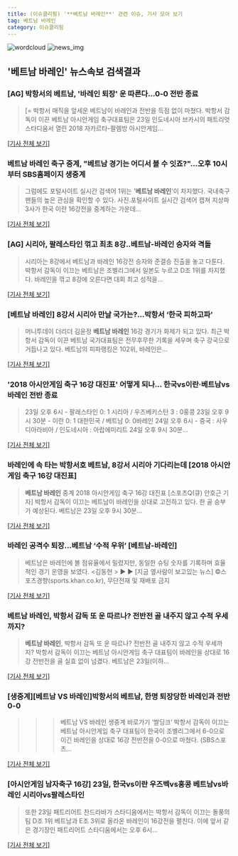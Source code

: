 ```yaml
---
title: (이슈클리핑) '**베트남 바레인**' 관련 이슈, 기사 모아 보기
tag: 베트남 바레인
category: 이슈클리핑
---
```

![wordcloud](https://s3.ap-northeast-2.amazonaws.com/lyrics101-wordcloud/2018-08-23-72ab1ede-26b1-4711-9578-74e1edbd049e.png)
![news_img](https://user-images.githubusercontent.com/42597476/44507050-1206f400-a6e4-11e8-8d98-7ffbfebb353f.png)
## **'**베트남 바레인**'** 뉴스속보 검색결과
### [AG] 박항서의 베트남, '바레인 퇴장' 운 따른다…0-0 전반 종료

>[= 박항서 매직을 앞세운 베트남이 바레인과 전반을 득점 없이 마쳤다. 박항서 감독이 이끈 베트남 아시안게임 축구대표팀은 23일 인도네시아 브카시의 패트리엇 스타디움서 열린 2018 자카르타-팔렘방 아시안게임...

[[기사 전체 보기]](http://www.sportalkorea.com/news/view.php?gisa_uniq=2018082322221555&section_code=10&cp=se&gomb=1)

### **베트남 바레인** 축구 중계, "베트남 경기는 어디서 볼 수 잇죠?"...오후 10시부터 SBS홈페이지 생중계

>그럼에도 포털사이트 실시간 검색어 1위는 '**베트남 바레인**'이 차지했다. 국내축구팬들의 높은 관심을 확인할 수 있다. 사진.포털사이트 실시간 검색어 캡쳐 지상파 3사가 한국 이란 16강전을 중계하는 가운데...

[[기사 전체 보기]](http://news.imaeil.com/Entertainments/2018082323031816058)

### [AG] 시리아, 팔레스타인 꺾고 최초 8강..베트남-바레인 승자와 격돌

>시리아는 8강에서 베트남과 바레인 16강전 승자와 준결승 진출을 놓고 다툰다. 박항서 감독이 이끄는 베트남은 조별리그에서 일본도 누르고 D조 1위를 차지했다. 바레인을 꺾고 8강에 오른다면 대회 최고 성적을...

[[기사 전체 보기]](http://star.mt.co.kr/stview.php?no=2018082321321096689)

### [**베트남 바레인**] 8강서 시리아 만날 국가는?...박항서 ‘한국 피하고파’

>머니투데이 더리더 김윤정 **베트남 바레인** 16강 경기가 화제가 되고 있다. 최근 박항서 감독이 이끈 베트남 국가대표팀은 전무후무한 기록을 세우며 축구 강국으로 거듭나고 있다. 베트남의 피파랭킹은 102위, 바레인은...

[[기사 전체 보기]](http://theleader.mt.co.kr/articleView.html?no=2018082321557829267)

### '2018 아시안게임 축구 16강 대진표' 어떻게 되나… 한국vs이란·베트남vs바레인 전반 종료

>23일 오후 6시 - 팔레스타인 0: 1 시리아 / 우즈베키스탄 3 : 0홍콩 23일 오후 9시 30분 - 이란 0: 1 대한민국 / 베트남 0: 0바레인 24일 오후 6시 - 중국 : 사우디아라비아 / 인도네시아 : 아랍에미리트 24일 오후 9시 30분...

[[기사 전체 보기]](http://www.topdaily.kr/news/articleView.html?idxno=54895)

### 바레인에 속 타는 박항서호 베트남, 8강서 시리아 기다리는데 [2018 아시안게임 축구 16강 대진표]

>**베트남 바레인** 중계 2018 아시안게임 축구 16강 대진표 [스포츠Q(큐) 안호근 기자] 박항서 감독이 이끄는 베트남이 바레인을 상대로 고전하고 있다.  한 골 승부가 예상된다. 베트남은 23일 오후 9시 30분...

[[기사 전체 보기]](http://www.sportsq.co.kr/news/articleView.html?idxno=299843)

### 바레인 공격수 퇴장…베트남 ‘수적 우위’ [베트남-바레인]

>베트남은 바레인에 볼 점유율에서 밀렸지만, 동일한 슈팅 숫자를 기록하며 효율적인 경기 운영을 보였다. <김동현 > ▶ ▶ [지금 옆사람이 보고있는 뉴스] ©스포츠경향(sports.khan.co.kr), 무단전재 및 재배포 금지

[[기사 전체 보기]](http://sports.khan.co.kr/news/sk_index.html?art_id=201808232247003&sec_id=520101&pt=nv)

### **베트남 바레인**, 박항서 감독 또 운 따르나? 전반전 골 내주지 않고 수적 우세까지?

>**베트남 바레인**, 박항서 감독 또 운 따르나? 전반전 골 내주지 않고 수적 우세까지? 박항서 감독이 이끄는 베트남 아시안게임 축구 대표팀이 바레인을 상대로 16강 전반전을 골 실효 없이 넘겼다. 베트남은 23일(이하...

[[기사 전체 보기]](http://www.viva100.com/main/view.php?key=20180823002241148)

### [생중계][베트남 VS 바레인]박항서의 베트남, 한명 퇴장당한 바레인과 전반 0-0

>>> 베트남 VS 바레인 생중계 바로가기 ‘쌀딩크’ 박항서 감독이 이끄는 베트남 아시안게임 축구 대표팀이 한국이 조별리그에서 6-0으로 이긴 바레인을 상대로 16강 전반전을 0-0으로 마쳤다. (SBS스포츠...

[[기사 전체 보기]](https://programs.sbs.co.kr/sports/ag2018/article/56053/S10009184995)

### [아시안게임 남자축구 16강] 23일, 한국vs이란 우즈벡vs홍콩 베트남vs바레인 시리아vs팔레스타인

>또한 23일 패트리어트 찬드라바가 스타디움에서는 박항서 감독이 이끄는 돌풍의 팀 D조 1위 베트남과 E조 3위로 올라온 바레인이 16강전을 펼친다. 이에 앞서 같은 경기장인 패트리어트 스타디움에서는 오후 6시...

[[기사 전체 보기]](http://news20.busan.com/controller/newsController.jsp?newsId=20180823000149)



